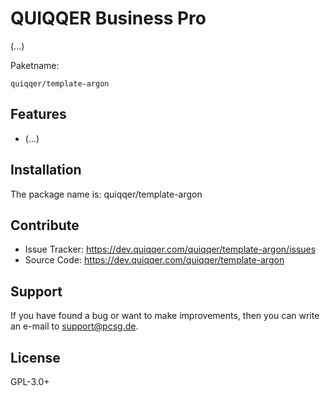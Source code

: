 

QUIQQER Business Pro
====================

(...)


Paketname:

    quiqqer/template-argon


Features
--------

- (...)


Installation
------------

The package name is: quiqqer/template-argon


Contribute
----------

- Issue Tracker: https://dev.quiqqer.com/quiqqer/template-argon/issues 
- Source Code: https://dev.quiqqer.com/quiqqer/template-argon


Support
-------

If you have found a bug or want to make improvements,
then you can write an e-mail to support@pcsg.de.


License
-------

GPL-3.0+